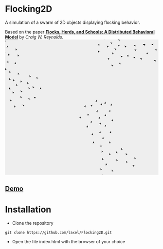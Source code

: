 # Flocking2D
A simulation of a swarm of 2D objects displaying flocking behavior.

Based on the paper __[Flocks, Herds, and Schools: A Distributed Behavioral Model](https://team.inria.fr/imagine/files/2014/10/flocks-hers-and-schools.pdf)__ by _Craig W. Reynolds_.
![Image of boids](flocking.png)
## [Demo](https://laxel.github.io/)

# Installation
* Clone the repository
```
git clone https://github.com/laxel/Flocking2D.git
```
* Open the file index.html with the browser of your choice
